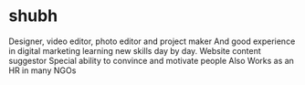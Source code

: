 # shubh
Designer, video editor, photo editor and project maker
And good experience in digital marketing learning new skills day by day.
Website content suggestor
Special ability to convince and motivate people
Also Works as an HR in many NGOs

